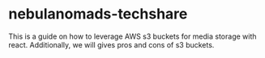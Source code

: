 # nebulanomads-techshare
This is a guide on how to leverage AWS s3 buckets for media storage with react. Additionally, we will gives pros and cons of s3 buckets.
